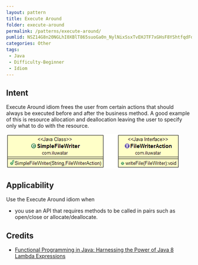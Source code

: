 ```yaml
---
layout: pattern
title: Execute Around
folder: execute-around
permalink: /patterns/execute-around/
pumlid: NSZ14G8n20NGLhI0XBlT865suoGa0n_NylNixSsxTvEHJTF7xGHsF8YShtfqdFdCK9TbK4ELDQcFl1ZizE8tbwRH3okR0NKBcXm_a7vK4bhOLreZXVnLJPzrvnnV
categories: Other
tags:
 - Java
 - Difficulty-Beginner
 - Idiom
---
```


## Intent
Execute Around idiom frees the user from certain actions that
should always be executed before and after the business method. A good example
of this is resource allocation and deallocation leaving the user to specify
only what to do with the resource.

![alt text](./etc/execute-around.png "Execute Around")

## Applicability
Use the Execute Around idiom when

* you use an API that requires methods to be called in pairs such as open/close or allocate/deallocate.

## Credits
* [Functional Programming in Java: Harnessing the Power of Java 8 Lambda Expressions](http://www.amazon.com/Functional-Programming-Java-Harnessing-Expressions/dp/1937785467/ref=sr_1_1)
